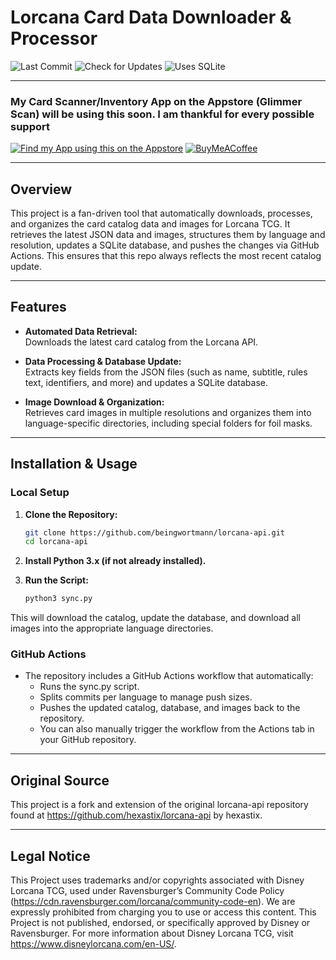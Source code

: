 # Lorcana Card Data Downloader & Processor

![Last Commit](https://img.shields.io/github/last-commit/beingwortmann/lorcana-api?style=flat-square)
![Check for Updates](https://github.com/beingwortmann/lorcana-api/actions/workflows/check-for-changes.yml/badge.svg)
![Uses SQLite](https://img.shields.io/badge/SQLite-003B57?style=flat&logo=sqlite&logoColor=white)

---
### My Card Scanner/Inventory App on the Appstore (Glimmer Scan) will be using this soon. I am thankful for every possible support

[![Find my App using this on the Appstore](https://img.shields.io/badge/App_Store-0D96F6?style=flat&logo=app-store&logoColor=white)](https://apps.apple.com/no/app/glimmer-scan/id6502996383)
[![BuyMeACoffee](https://raw.githubusercontent.com/pachadotdev/buymeacoffee-badges/main/bmc-yellow.svg)](https://buymeacoffee.com/glimmer)

---

## Overview

This project is a fan-driven tool that automatically downloads, processes, and organizes the card catalog data and images for Lorcana TCG. It retrieves the latest JSON data and images, structures them by language and resolution, updates a SQLite database, and pushes the changes via GitHub Actions. This ensures that this repo always reflects the most recent catalog update.

---

## Features

- **Automated Data Retrieval:**  
  Downloads the latest card catalog from the Lorcana API.

- **Data Processing & Database Update:**  
  Extracts key fields from the JSON files (such as name, subtitle, rules text, identifiers, and more) and updates a SQLite database.

- **Image Download & Organization:**  
  Retrieves card images in multiple resolutions and organizes them into language-specific directories, including special folders for foil masks.

---

## Installation & Usage

### Local Setup

1. **Clone the Repository:**

   ```bash
   git clone https://github.com/beingwortmann/lorcana-api.git
   cd lorcana-api
   
2. **Install Python 3.x (if not already installed).**

3. **Run the Script:**
   
   ```bash
   python3 sync.py
   
This will download the catalog, update the database, and download all images into the appropriate language directories.


### GitHub Actions

- The repository includes a GitHub Actions workflow that automatically:
  - Runs the sync.py script.
  - Splits commits per language to manage push sizes.
  - Pushes the updated catalog, database, and images back to the repository.
  - You can also manually trigger the workflow from the Actions tab in your GitHub repository.

 ---

## Original Source
This project is a fork and extension of the original lorcana-api repository found at https://github.com/hexastix/lorcana-api by hexastix.

---

## Legal Notice
This Project uses trademarks and/or copyrights associated with Disney Lorcana TCG,
used under Ravensburger’s Community Code Policy (https://cdn.ravensburger.com/lorcana/community-code-en).
We are expressly prohibited from charging you to use or access this content.
This Project is not published, endorsed, or specifically approved by Disney or Ravensburger.
For more information about Disney Lorcana TCG, visit https://www.disneylorcana.com/en-US/.
